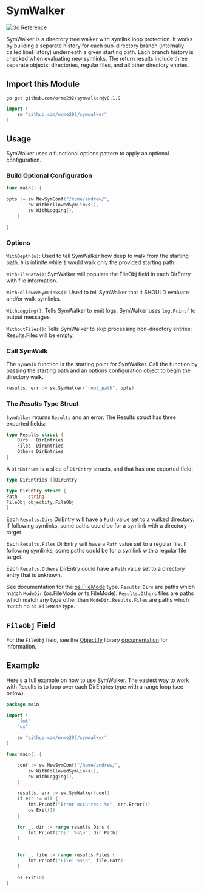 # SymWalker

[![Go Reference](https://pkg.go.dev/badge/github.com/orme292/symwalker.svg)](https://pkg.go.dev/github.com/orme292/symwalker@v0.1.9)

SymWalker is a directory tree walker with symlink loop protection. It works by building a
separate history for each sub-directory branch (internally called lineHistory) underneath
a given starting path. Each branch history is checked when evaluating new symlinks. The
return results include three separate objects: directories, regular files, and all
other directory entries.

## Import this Module

```shell
go get github.com/orme292/symwalker@v0.1.9
```

```go
import (
    sw "github.com/orme292/symwalker"
)
```

## Usage

SymWalker uses a functional options pattern to apply an optional configuration.

### Build Optional Configuration

```go
func main() {

opts := sw.NewSymConf("/home/andrew/",
        sw.WithFollowedSymLinks(),
        sw.WithLogging(), 
    )

}
```

### Options

`WithDepth(n)`: Used to tell SymWalker how deep to walk from the starting path. `0` is infinite while `1` would walk
only the provided starting path.

`WithFileData()`: SymWalker will populate the FileObj field in each DirEntry with file information.

`WithFollowedSymLinks()`: Used to tell SymWalker that it SHOULD evaluate and/or walk symlinks.

`WithLogging()`: Tells SymWalker to emit logs. SymWalker uses `log.Printf` to output messages.

`WithoutFiles()`: Tells SymWalker to skip processing non-directory entries; Results.Files will be empty.

### Call SymWalk

The `SymWalk` function is the starting point for SymWalker. Call the function by passing the starting path and an
options configuration object to begin the directory walk.

```go
results, err := sw.SymWalker("root_path", opts)
```

### The *Results* Type Struct

`SymWalker` returns `Results` and an error. The Results struct has three exported fields:

```go
type Results struct {
    Dirs   DirEntries
    Files  DirEntries
    Others DirEntries
}
```

A `DirEntries` is a slice of `DirEntry` structs, and that has one exported field:

```go
type DirEntries []DirEntry
```

```go
type DirEntry struct {
Path    string
FileObj objectify.FileObj
}
```

Each `Results.Dirs` DirEntry will have a `Path` value set to a walked directory. If following symlinks, some
paths could be for a symlink with a directory target.

Each `Results.Files` DirEntry will have a `Path` value set to a regular file. If following symlinks, some paths
could be for a symlink with a regular file target.

Each `Results.Others` DirEntry could have a `Path` value set to a directory entry that is unknown.

See documentation for the [os.FileMode](https://pkg.go.dev/os#FileMode) type. `Results.Dirs` are paths which
match `ModeDir` (os.FileMode *or* fs.FileMode). `Results.Others` files are paths which match any type other
than `ModeDir`. `Results.Files` are paths which match no `os.FileMode` type.

## `FileObj` Field

For the `FileObj` field, see the [Objectify](https://github.com/orme292/objectify) library
[documentation](https://pkg.go.dev/github.com/orme292/objectify) for information.

## Example

Here's a full example on how to use SymWalker. The easiest way to work with Results is to loop over
each DirEntries type with a range loop (see below).

```go
package main

import (
    "fmt"
    "os"
    
    sw "github.com/orme292/symwalker"
)

func main() {

    conf := sw.NewSymConf("/home/andrew/",
        sw.WithFollowedSymLinks(),
        sw.WithLogging(),
    )

    results, err := sw.SymWalker(conf)
    if err != nil {
        fmt.Printf("Error occurred: %s", err.Error())
        os.Exit(1)
    }
    
    for _, dir := range results.Dirs {
        fmt.Printf("Dir: %s\n", dir.Path)
    }
 

    for _, file := range results.Files {
        fmt.Printf("File: %s\n", file.Path)
    }
    
    os.Exit(0)
}

```
